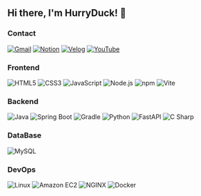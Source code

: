 ## Hi there, I'm HurryDuck! 🐥

### Contact
[![Gmail](https://img.shields.io/badge/tigeryck0812@gmail.com-DB4437?style=flat-square&logo=Gmail&logoColor=white)](mailto:tigeryck0812@gmail.com)
[![Notion](https://img.shields.io/badge/Notion-000000?style=flat-square&logo=Notion&logoColor=white)](https://www.notion.so/e449b843a0df4f79b263105e17a53872)
[![Velog](https://img.shields.io/badge/Velog-20C997?style=flat-square&logo=velog&logoColor=white)](https://velog.io/@hurryduck/posts)
[![YouTube](https://img.shields.io/badge/YouTube-FF0000?style=flat-square&logo=YouTube&logoColor=white)](https://www.youtube.com/@hurryduck/videos)

### Frontend
![HTML5](https://img.shields.io/badge/HTML5-E34F26?style=flat-square&logo=html5&logoColor=white)
![CSS3](https://img.shields.io/badge/CSS3-1572B6?style=flat-square&logo=CSS3&logoColor=white)
![JavaScript](https://img.shields.io/badge/JavaScript-F7DF1E?style=flat-square&logo=javascript&logoColor=white)
![Node.js](https://img.shields.io/badge/Node.js-339933?style=flat-square&logo=node.js&logoColor=white)
![npm](https://img.shields.io/badge/npm-CB3837?style=flat-square&logo=npm&logoColor=white)
![Vite](https://img.shields.io/badge/Vite-646CFF?style=flat-square&logo=vite&logoColor=white)

### Backend
![Java](https://img.shields.io/badge/Java-007396?style=flat-square&logo=Java&logoColor=white)
![Spring Boot](https://img.shields.io/badge/SpringBoot-6DB33F?style=flat-square&logo=springboot&logoColor=white)
![Gradle](https://img.shields.io/badge/Gradle-02303A?style=flat-square&logo=Gradle&logoColor=white)
![Python](https://img.shields.io/badge/Python-3776AB?style=flat-square&logo=Python&logoColor=white)
![FastAPI](https://img.shields.io/badge/FastAPI-009688?style=flat-square&logo=FastAPI&logoColor=white)
![C Sharp](https://img.shields.io/badge/C_Sharp-682876?style=flat-square&logo=csharp&logoColor=white)

### DataBase
![MySQL](https://img.shields.io/badge/MySQL-4479A1?style=flat-square&logo=MySQL&logoColor=white)

### DevOps
![Linux](https://img.shields.io/badge/Linux-FCC624?style=flat-square&logo=Linux&logoColor=white)
![Amazon EC2](https://img.shields.io/badge/AmazonEC2-FF9900?style=flat-square&logo=AmazonEC2&logoColor=white)
![NGINX](https://img.shields.io/badge/NGINX-009639?style=flat-square&logo=NGINX&logoColor=white)
![Docker](https://img.shields.io/badge/Docker-2496ED?style=flat-square&logo=Docker&logoColor=white)
